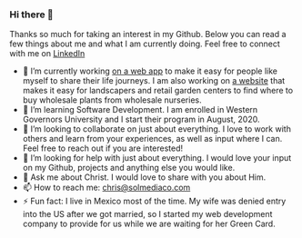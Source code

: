 ### Hi there 👋

Thanks so much for taking an interest in my Github. Below you can read a few things about me and what I am currently doing. Feel free to connect with me on [LinkedIn](https://www.linkedin.com/in/christopher-wray/)
<!--
**cwray-tech/cwray-tech** is a ✨ _special_ ✨ repository because its `README.md` (this file) appears on your GitHub profile. -->

- 🔭 I’m currently working [on a web app](https://myjourney.page/) to make it easy for people like myself to share their life journeys. I am also working on [a website](https://www.nurserypeople.com) that makes it easy for landscapers and retail garden centers to find where to buy wholesale plants from wholesale nurseries.
- 🌱 I’m learning Software Development. I am enrolled in Western Governors University and I start their program in August, 2020.
- 👯 I’m looking to collaborate on just about everything. I love to work with others and learn from your experiences, as well as input where I can. Feel free to reach out if you are interested!
- 🤔 I’m looking for help with just about everything. I would love your input on my Github, projects and anything else you would like.
- 💬 Ask me about Christ. I would love to share with you about Him. 
- 📫 How to reach me: chris@solmediaco.com
- ⚡ Fun fact: I live in Mexico most of the time. My wife was denied entry into the US after we got married, so I started my web development company to provide for us while we are waiting for her Green Card.
